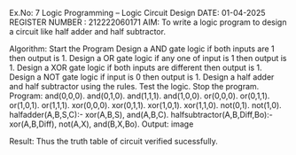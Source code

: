 Ex.No: 7 Logic Programming – Logic Circuit Design
DATE: 01-04-2025
REGISTER NUMBER : 212222060171
AIM:
To write a logic program to design a circuit like half adder and half subtractor.

Algorithm:
Start the Program
Design a AND gate logic if both inputs are 1 then output is 1.
Design a OR gate logic if any one of input is 1 then output is 1.
Design a XOR gate logic if both inputs are different then output is 1.
Design a NOT gate logic if input is 0 then output is 1.
Design a half adder and half subtractor using the rules.
Test the logic.
Stop the program.
Program:
and(0,0,0).
and(0,1,0).
and(1,1,1).
and(1,0,0).
or(0,0,0).
or(0,1,1).
or(1,0,1).
or(1,1,1).
xor(0,0,0).
xor(0,1,1).
xor(1,0,1).
xor(1,1,0).
not(0,1).
not(1,0).
halfadder(A,B,S,C):-
    xor(A,B,S),
    and(A,B,C).
halfsubtractor(A,B,Diff,Bo):-
    xor(A,B,Diff),
    not(A,X),
    and(B,X,Bo).
Output:
image

Result:
Thus the truth table of circuit verified sucessfully.
